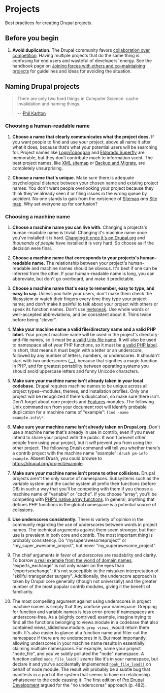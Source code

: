 # Projects

Best practices for creating Drupal projects.

## Before you begin

1. **Avoid duplication.** The Drupal community favors [collaboration over competition](https://drupal.org/contribute/development#collaboration). Having multiple projects that do the same thing is confusing for end users and wasteful of developers’ energy. See the handbook page on [Joining forces with others and co-maintaining projects](https://drupal.org/node/23789) for guidelines and ideas for avoiding the situation.


## Naming Drupal projects

> There are only two hard things in Computer Science: cache invalidation and naming things.
>
> -- [Phil Karlton](http://martinfowler.com/bliki/TwoHardThings.html)


### Choosing a human-readable name

1. **Choose a name that clearly communicates what the project does.** If you want people to find and use your project, above all name it after what it does, because that’s what your potential users will be searching for. Project names like [LoginToboggan](https://drupal.org/project/logintoboggan) and [Eldorado Superfly](https://drupal.org/project/eldorado_superfly) are memorable, but they don’t contribute much to information scent. The best project names, like [XML sitemap](https://drupal.org/project/xmlsitemap) or [Backup and Migrate](https://drupal.org/project/backup_migrate), are completely unsurprising.

1. **Choose a name that's unique.** Make sure there is adequate psychological distance between your chosen name and existing project names. You don't want people overlooking your project because they think they’ve already seen it or filing issues in the wrong queue by accident. No one stands to gain from the existence of [Sitemap](https://drupal.org/project/sitemap) *and* [Site map](https://drupal.org/project/site_map). Why set everyone up for confusion?


### Choosing a machine name

1. **Choose a machine name you can live with.** Changing a projects's human-readable name is trivial. Changing it's machine name once you've installed it is hard. [Changing it once it's on Drupal.org](https://drupal.org/node/467944) and *thousands of people* have installed it is very hard. So choose as if the decision were final.

1. **Choose a machine name that corresponds to your projects's human-readable name.** The relationship between your project's human-readable and machine names should be obvious. It's best if one can be inferred from the other. If your human-readable name is long, you can abbreviate, but don't go overboard, and make it predictable.

1. **Choose a machine name that's easy to remember, easy to type, and easy to say.** Unless you hate your users, don't make them check the filesystem or watch their fingers every time they type your project name; and don't make it painful to talk about your project with others or speak its function names. Don't use [leetspeak](http://en.wikipedia.org/wiki/Leet). Use whole words or well-accepted abbreviations, and be consistent about it. Think twice before being "clever".

1. **Make your machine name a valid file/directory name and a valid PHP label.** Your project machine name will be used in the project's directory-and-file names, so it must be [a valid Unix file name](http://www.december.com/unix/tutor/filenames.html). It will also be used to namespace all of your PHP functions, so it must be [a valid PHP label](http://us3.php.net/manual/en/functions.user-defined.php). In short, that means it must begin with a letter or an underscore, followed by any number of letters, numbers, or underscores. It shouldn't start with two underscores (__), because that signifies a magic function in PHP, and for greatest portability between operating systems you should avoid uppercase letters and funny Unicode characters.

1. **Make sure your machine name isn't already taken in your local codebase.** Drupal requires machine names to be unique across all project types--modules, themes, and installation profiles. Only one project will be recognized if there's duplication, so make sure there isn't. Don't forget about core projects and [Features](https://drupal.org/project/features) modules. The following Unix command run from your document root will identify probable duplication for a machine name of "example": `find -name example.info\*`.

1. **Make sure your machine name isn't already taken on Drupal.org.** Don't use a machine name that's already in use in contrib, even if you never intend to share your project with the public. It won't prevent other people from using your project, but it *will* prevent *you* from using the other project. The following Drush command will tell you whether there's a contrib project with the machine name "example": `drush pm-info example`. Absent Drush, you could browse to https://drupal.org/project/example.

1. **Make sure your machine name isn't prone to other collisions.** Drupal projects aren't the only source of namespaces. Subsystems such as the variable system and the cache system all prefix their functions (before D8) in such a way that you'll be competing with them if you choose a machine name of "variable" or "cache". If you choose "array", you'll be competing with [PHP's native array functions](http://www.php.net/manual/en/ref.array.php). In general, anything that defines PHP functions in the global namespace is a potential source of colissions.

1. **Use underscores consistently.** There is variety of opinion in the community regarding the use of underscores between words in project names. The technical arguments against them seem stronger, but their use is prevalent in both core and contrib. The most important thing is probably consistency. Do "mysuperawesomeproject" or "my\_super\_awesome\_project", but never "my\_superawesome\_project".

  1. The chief arguments in favor of underscores are readability and clarity. To borrow [a real example from the world of domain names](http://www.snopes.com/business/names/domains.asp), "experts\_exchange" is not only easier on the eyes than "expertsexchange"; it's not susceptible to the mistaken interpretation of "skillful transgender surgery". Additionally, the underscore approach is taken by Drupal core generally (though not universally) and the greater number of the most popular contrib modules, giving it the benefit of familiarity.

  1. The most compelling argument against using underscores in project machine names is simply that they confuse your namespace. Grepping for function and variable names is less error-prone if namespaces are underscore-free. As a (slightly contrived) example, imagine trying to find all the functions belonging to views.module in a codebase that also contained views\_slideshow.module. `grep views_` would return them both. It's also easier to glance at a function name and filter out the namespace if there are no underscores in it. But most importantly, allowing underscores in your machine name results in essentially claiming multiple namespaces. For example, name your project "node\_file", and you've subtly polluted the "node" namespace. A function called `node_file_load()` *seems* like it's in your namespace, but declare it and you've accidentally implemented [`hook_file_load()`](https://api.drupal.org/api/drupal/modules!system!system.api.php/function/hook_file_load/7) on behalf of node module. The result will probably be a subtle bug that manifests in a part of the system that seems to have no relationship whatsoever to the code causing it. The first edition of [Pro Drupal Development](http://www.drupalbook.com/) argued for the "no underscores" approach (p. 482).
